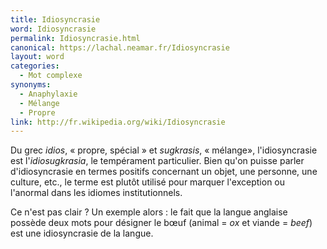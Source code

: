 ```yaml
---
title: Idiosyncrasie
word: Idiosyncrasie
permalink: Idiosyncrasie.html
canonical: https://lachal.neamar.fr/Idiosyncrasie
layout: word
categories:
  - Mot complexe
synonyms:
  - Anaphylaxie
  - Mélange
  - Propre
link: http://fr.wikipedia.org/wiki/Idiosyncrasie
---
```


Du grec *idios*, « propre, spécial » et *sugkrasis*, « mélange», l'idiosyncrasie est l'*idiosugkrasia*, le tempérament particulier. Bien qu'on puisse parler d'idiosyncrasie en termes positifs concernant un objet, une personne, une culture, etc., le terme est plutôt utilisé pour marquer l'exception ou l'anormal dans les idiomes institutionnels.

Ce n'est pas clair ? Un exemple alors : le fait que la langue anglaise possède deux mots pour désigner le bœuf (animal = *ox* et viande = *beef*) est une idiosyncrasie de la langue.

